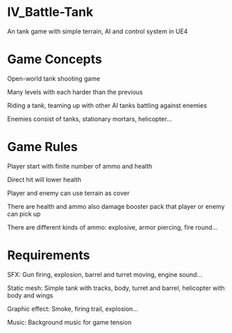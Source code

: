 # IV_Battle-Tank
An tank game with simple terrain, AI and control system in UE4

# Game Concepts
Open-world tank shooting game

Many levels with each harder than the previous

Riding a tank, teaming up with other AI tanks battling against enemies

Enemies consist of tanks, stationary mortars, helicopter...

# Game Rules
Player start with finite number of ammo and health

Direct hit will lower health

Player and enemy can use terrain as cover

There are health and ammo also damage booster pack that player or enemy can pick up

There are different kinds of ammo: explosive, armor piercing, fire round...

# Requirements
SFX: Gun firing, explosion, barrel and turret moving, engine sound...

Static mesh: Simple tank with tracks, body, turret and barrel, helicopter with body and wings

Graphic effect: Smoke, firing trail, explosion...

Music: Background music for game tension
